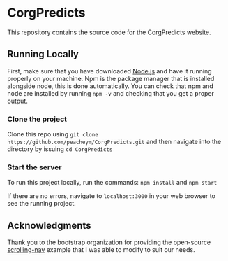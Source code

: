 # CorgPredicts
This repository contains the source code for the CorgPredicts website.

## Running Locally
First, make sure that you have downloaded [Node.js](https://nodejs.org/en/download/) and have it running properly on your machine.  Npm is the package manager that is installed alongside node, this is done automatically. You can check that npm and node are installed by running `npm -v` and checking that you get a proper output. 

### Clone the project
Clone this repo using `git clone https://github.com/peacheym/CorgPredicts.git` and then navigate into the directory by issuing `cd CorgPredicts`

### Start the server

To run this project locally, run the commands:
`npm install` and `npm start`

If there are no errors, navigate to `localhost:3000` in your web browser to see the running project.

## Acknowledgments
Thank you to the bootstrap organization for providing the open-source [scrolling-nav](https://startbootstrap.com/previews/scrolling-nav/) example that I was able to modify to suit our needs.
